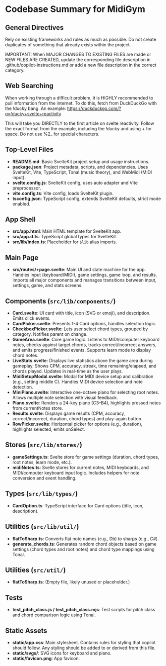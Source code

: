 # Codebase Summary for MidiGym

## General Directives

Rely on existing frameworks and rules as much as possible. Do not create duplicates of something that already exists within the project.

IMPORTANT: When MAJOR CHANGES TO EXISTING FILES are made or NEW FILES ARE CREATED, update the corresponding file description in .github/copilot-instructions.md or add a new file description in the correct category.

## Web Searching

When working through a difficult problem, it is HIGHLY recommended to pull information from the internet. To do this, fetch from DuckDuckGo with the !ducky bang.
An example: https://duckduckgo.com/?q=!ducky+svelte+reactivity

This will take you DIRECTLY to the first article on svelte reactivity. Follow the exact format from the example, including the !ducky and using + for space.
Do not use %2_ for special characters.

## Top-Level Files

- **README.md**: Basic SvelteKit project setup and usage instructions.
- **package.json**: Project metadata, scripts, and dependencies. Uses SvelteKit, Vite, TypeScript, Tonal (music theory), and WebMidi (MIDI input).
- **svelte.config.js**: SvelteKit config, uses auto adapter and Vite preprocessor.
- **vite.config.ts**: Vite config, loads SvelteKit plugin.
- **tsconfig.json**: TypeScript config, extends SvelteKit defaults, strict mode enabled.

## App Shell

- **src/app.html**: Main HTML template for SvelteKit app.
- **src/app.d.ts**: TypeScript global types for SvelteKit.
- **src/lib/index.ts**: Placeholder for `$lib` alias imports.

## Main Page

- **src/routes/+page.svelte**: Main UI and state machine for the app. Handles input (keyboard/MIDI), game settings, game loop, and results. Imports all major components and manages transitions between input, settings, game, and stats screens.

## Components (`src/lib/components/`)

- **Card.svelte**: UI card with title, icon (SVG or emoji), and description. Emits click events.
- **CardPicker.svelte**: Presents 1-4 Card options, handles selection logic.
- **CheckboxPicker.svelte**: Lets user select chord types, grouped by category. Notifies parent on change.
- **GameArea.svelte**: Core game logic. Listens to MIDI/computer keyboard notes, checks against target chords, tracks correct/incorrect answers, and emits progress/finished events. Supports learn mode to display chord notes.
- **LiveStats.svelte**: Displays live statistics above the game area during gameplay. Shows CPM, accuracy, streak, time remaining/elapsed, and chords played. Updates in real-time as the user plays.
- **MidiSetupModal.svelte**: Modal for MIDI device setup and calibration (e.g., setting middle C). Handles MIDI device selection and note detection.
- **MiniPiano.svelte**: Interactive one-octave piano for selecting root notes. Allows multiple note selection with visual feedback.
- **Piano.svelte**: Renders a 24-key piano (C3–B4), highlights pressed notes from currentNotes store.
- **Results.svelte**: Displays game results (CPM, accuracy, correct/incorrect, duration, chord types) and play-again button.
- **RowPicker.svelte**: Horizontal picker for options (e.g., duration), highlights selected, emits onSelect.

## Stores (`src/lib/stores/`)

- **gameSettings.ts**: Svelte store for game settings (duration, chord types, root notes, learn mode, etc.).
- **midiNotes.ts**: Svelte stores for current notes, MIDI keyboards, and MIDI/computer keyboard input logic. Includes helpers for note conversion and event handling.

## Types (`src/lib/types/`)

- **CardOption.ts**: TypeScript interface for Card options (title, icon, description).

## Utilities (`src/lib/util/`)

- **flatToSharp.ts**: Converts flat note names (e.g., Db) to sharps (e.g., C#).
- **generate_chords.ts**: Generates random chord objects based on game settings (chord types and root notes) and chord type mappings using Tonal.

## Utilities (`src/util/`)

- **flatToSharp.ts**: (Empty file, likely unused or placeholder.)

## Tests

- **test_pitch_class.js / test_pitch_class.mjs**: Test scripts for pitch class and chord comparison logic using Tonal.

## Static Assets

- **static/app.css**: Main stylesheet. Contains rules for styling that copilot should follow. Any styling should be added to or derived from this file.
- **static/svgs/**: SVG icons for keyboard and piano.
- **static/favicon.png**: App favicon.